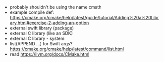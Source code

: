 - probably shouldn't be using the name cmath
- example compile def: https://cmake.org/cmake/help/latest/guide/tutorial/Adding%20a%20Library.html#exercise-2-adding-an-option
- external swift library (package)
- external C library (like an SDK)
- external C library - system
- list(APPEND ...) for Swift args? https://cmake.org/cmake/help/latest/command/list.html
- read https://llvm.org/docs/CMake.html